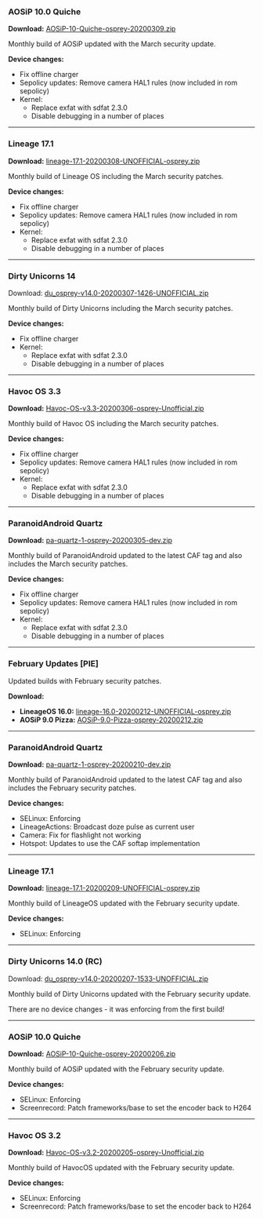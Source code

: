 ### AOSiP 10.0 Quiche

**Download:** [AOSiP-10-Quiche-osprey-20200309.zip](https://sourceforge.net/projects/chil360-android/files/aosip-10.0/osprey/AOSiP-10-Quiche-osprey-20200309.zip/download)

Monthly build of AOSiP updated with the March security update.

**Device changes:**
- Fix offline charger
- Sepolicy updates: Remove camera HAL1 rules (now included in rom sepolicy)
- Kernel:
    * Replace exfat with sdfat 2.3.0 
    * Disable debugging in a number of places 

<hr>

### Lineage 17.1

**Download:** [lineage-17.1-20200308-UNOFFICIAL-osprey.zip](https://sourceforge.net/projects/chil360-android/files/lineage-17.1/osprey/lineage-17.1-20200308-UNOFFICIAL-osprey.zip/download)

Monthly build of Lineage OS including the March security patches.

**Device changes:**
- Fix offline charger
- Sepolicy updates: Remove camera HAL1 rules (now included in rom sepolicy)
- Kernel:
    * Replace exfat with sdfat 2.3.0 
    * Disable debugging in a number of places 

<hr>

### Dirty Unicorns 14

Download: [du_osprey-v14.0-20200307-1426-UNOFFICIAL.zip](https://sourceforge.net/projects/chil360-android/files/du-14.x/osprey/du_osprey-v14.0-20200307-1426-UNOFFICIAL.zip/download)

Monthly build of Dirty Unicorns including the March security patches.

**Device changes:**
- Fix offline charger
- Kernel:
    * Replace exfat with sdfat 2.3.0 
    * Disable debugging in a number of places 

<hr>

### Havoc OS 3.3

**Download:** [Havoc-OS-v3.3-20200306-osprey-Unofficial.zip](https://sourceforge.net/projects/chil360-android/files/havoc-3.x/osprey/Havoc-OS-v3.3-20200306-osprey-Unofficial.zip/download)

Monthly build of Havoc OS including the March security patches.

**Device changes:**
- Fix offline charger
- Sepolicy updates: Remove camera HAL1 rules (now included in rom sepolicy)
- Kernel:
    * Replace exfat with sdfat 2.3.0 
    * Disable debugging in a number of places 

<hr>

### ParanoidAndroid Quartz

**Download:** [pa-quartz-1-osprey-20200305-dev.zip](https://sourceforge.net/projects/chil360-android/files/pa-quartz/osprey/pa-quartz-1-osprey-20200305-dev.zip/download)

Monthly build of ParanoidAndroid updated to the latest CAF tag and also includes the March security patches.

**Device changes:**
- Fix offline charger
- Sepolicy updates: Remove camera HAL1 rules (now included in rom sepolicy)
- Kernel:
    * Replace exfat with sdfat 2.3.0 
    * Disable debugging in a number of places 

<hr>

### February Updates [PIE]

Updated builds with February security patches.

**Download:**
- **LineageOS 16.0:** [lineage-16.0-20200212-UNOFFICIAL-osprey.zip](https://www.androidfilehost.com/?fid=4349826312261721752)
- **AOSiP 9.0 Pizza:** [AOSiP-9.0-Pizza-osprey-20200212.zip](https://www.androidfilehost.com/?fid=4349826312261721790)

<hr>

### ParanoidAndroid Quartz

**Download:** [pa-quartz-1-osprey-20200210-dev.zip](https://sourceforge.net/projects/chil360-android/files/pa-quartz/osprey/pa-quartz-1-osprey-20200210-dev.zip/download)

Monthly build of ParanoidAndroid updated to the latest CAF tag and also includes the February security patches.

**Device changes:**
- SELinux: Enforcing
- LineageActions: Broadcast doze pulse as current user
- Camera: Fix for flashlight not working
- Hotspot: Updates to use the CAF softap implementation

<hr>

### Lineage 17.1

**Download:** [lineage-17.1-20200209-UNOFFICIAL-osprey.zip](https://sourceforge.net/projects/chil360-android/files/lineage-17.1/osprey/lineage-17.1-20200209-UNOFFICIAL-osprey.zip/download)

Monthly build of LineageOS updated with the February security update.

**Device changes:**
- SELinux: Enforcing

<hr>

### Dirty Unicorns 14.0 (RC)

Download: [du_osprey-v14.0-20200207-1533-UNOFFICIAL.zip](https://sourceforge.net/projects/chil360-android/files/du-14.x/osprey/du_osprey-v14.0-20200207-1533-UNOFFICIAL.zip/download)

Monthly build of Dirty Unicorns updated with the February security update.

There are no device changes - it was enforcing from the first build!

<hr>

### AOSiP 10.0 Quiche

**Download:** [AOSiP-10-Quiche-osprey-20200206.zip](https://sourceforge.net/projects/chil360-android/files/aosip-10.0/osprey/AOSiP-10-Quiche-osprey-20200206.zip/download)

Monthly build of AOSiP updated with the February security update.

**Device changes:**
- SELinux: Enforcing
- Screenrecord: Patch frameworks/base to set the encoder back to H264

<hr>

### Havoc OS 3.2

**Download:** [Havoc-OS-v3.2-20200205-osprey-Unofficial.zip](https://sourceforge.net/projects/chil360-android/files/havoc-3.x/osprey/Havoc-OS-v3.2-20200205-osprey-Unofficial.zip/download)

Monthly build of HavocOS updated with the February security update.

**Device changes:**
- SELinux: Enforcing
- Screenrecord: Patch frameworks/base to set the encoder back to H264

